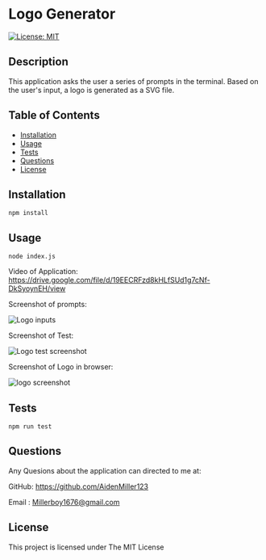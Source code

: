 #  Logo Generator

 [![License: MIT](https://img.shields.io/badge/License-MIT-yellow.svg)](https://opensource.org/licenses/MIT)


  ## Description
  
  This application asks the user a series of prompts in the terminal. Based on the user's input, a logo is generated as a SVG file. 
  

  
  ## Table of Contents
  
  - [Installation](#installation)
  - [Usage](#usage)
  - [Tests](#tests)
  - [Questions](#questions)
  - [License](#license)
  
  ## Installation

  ```
  npm install 
  ```

  ## Usage

  ```
  node index.js
  ```

   Video of Application:
  https://drive.google.com/file/d/19EECRFzd8kHLfSUd1g7cNf-DkSyoynEH/view

 Screenshot of prompts:

 ![Logo inputs](https://user-images.githubusercontent.com/123018143/231285157-fdd4b2a3-bfea-442b-a3d7-21ccb3930c12.png)

 Screenshot of Test:
 
 ![Logo test screenshot](https://user-images.githubusercontent.com/123018143/231285014-1461465c-348e-455b-932d-b25776d0bbe5.png)

 Screenshot of Logo in browser:
 
 ![logo screenshot](https://user-images.githubusercontent.com/123018143/231285345-2f81f757-863c-431f-adcf-10264747069c.png)

  ## Tests

  ```
  npm run test
  ```

  
  ## Questions
  
  Any Quesions about the application can directed to me at:
  
  GitHub: https://github.com/AidenMiller123
  
  Email : Millerboy1676@gmail.com
  
  
  ## License
  
  This project is licensed under The MIT License
